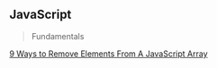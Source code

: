 ## JavaScript

> Fundamentals

[9 Ways to Remove Elements From A JavaScript Array](https://love2dev.com/blog/javascript-remove-from-array/)
